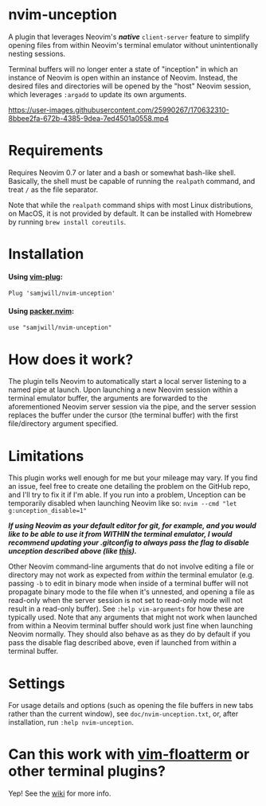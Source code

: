# nvim-unception

A plugin that leverages Neovim's ***native*** `client-server` feature to
simplify opening files from within Neovim's terminal emulator without
unintentionally nesting sessions.

Terminal buffers will no longer enter a state of "inception" in which an
instance of Neovim is open within an instance of Neovim. Instead, the desired
files and directories will be opened by the "host" Neovim session, which
leverages `:argadd` to update its own arguments.

https://user-images.githubusercontent.com/25990267/170632310-8bbee2fa-672b-4385-9dea-7ed4501a0558.mp4

# Requirements

Requires Neovim 0.7 or later and a bash or somewhat bash-like shell. Basically,
the shell must be capable of running the `realpath` command, and treat `/` as
the file separator.

Note that while the `realpath` command ships with most Linux distributions, on
MacOS, it is not provided by default. It can be installed with Homebrew by
running `brew install coreutils`.

# Installation

#### Using [vim-plug](https://github.com/junegunn/vim-plug):

    Plug 'samjwill/nvim-unception'

#### Using [packer.nvim](https://github.com/wbthomason/packer.nvim):

    use "samjwill/nvim-unception"

# How does it work?

The plugin tells Neovim to automatically start a local server listening to a
named pipe at launch. Upon launching a new Neovim session within a terminal
emulator buffer, the arguments are forwarded to the aforementioned Neovim
server session via the pipe, and the server session replaces the buffer under
the cursor (the terminal buffer) with the first file/directory argument
specified.

# Limitations

This plugin works well enough for me but your mileage may vary. If you
find an issue, feel free to create one detailing the problem on the
GitHub repo, and I'll try to fix it if I'm able. If you run into a
problem, Unception can be temporarily disabled when launching Neovim
like so:
`nvim --cmd "let g:unception_disable=1"`

***If using Neovim as your default editor for git, for example, and you
would like to be able to use it from WITHIN the terminal emulator, I would
recommend updating your .gitconfig to always pass the flag to disable
unception described above (like [this](https://github.com/samjwill/dotfiles/blob/c59477c47867fb8f5560ba01d17722443428bc7e/.gitconfig#L5)).***

Other Neovim command-line arguments that do not involve editing a file or
directory may not work as expected from *within* the terminal emulator (e.g.
passing `-b` to edit in binary mode when inside of a terminal buffer will not
propagate binary mode to the file when it's unnested, and opening a file as
read-only when the server session is not set to read-only mode will not result
in a read-only buffer). See `:help vim-arguments` for how these are typically
used. Note that any arguments that might not work when launched from within a
Neovim terminal buffer should work just fine when launching Neovim normally.
They should also behave as as they do by default if you pass the disable flag
described above, even if launched from within a terminal buffer.

# Settings

For usage details and options (such as opening the file buffers in new tabs
rather than the current window), see `doc/nvim-unception.txt`, or, after
installation, run `:help nvim-unception`.

# Can this work with [vim-floatterm](https://github.com/voldikss/vim-floaterm) or other terminal plugins?

Yep! See the [wiki](https://github.com/samjwill/nvim-unception/wiki) for more info.
